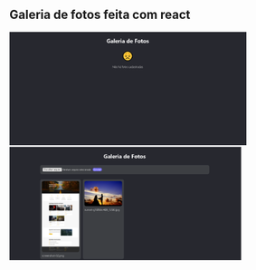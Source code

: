 <h2>Galeria de fotos feita com react </h2>
<img src="screenshots/Capturar1.PNG" height="200" alt="Screenshot"/><br>
<img src="screenshots/Capturar2.PNG" height="200" alt="Screenshot"/><br>